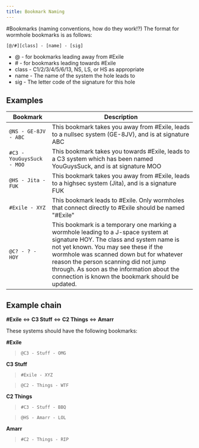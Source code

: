 ```yaml
---
title: Bookmark Naming
---
```


#Bookmarks (naming conventions, how do they work!?)
The format for wormhole bookmarks is as follows:

`[@/#][class] - [name] - [sig]`

* @ - for bookmarks leading away from #Exile
* \# - for bookmarks leading towards #Exile
* class - C1/2/3/4/5/6/13, NS, LS, or HS as appropriate
* name - The name of the system the hole leads to
* sig - The letter code of the signature for this hole

## Examples

| Bookmark | Description |
|---|---|
| `@NS - GE-8JV - ABC` | This bookmark takes you away from #Exile, leads to a nullsec system (GE-8JV), and is at signature ABC |
| `#C3 - YouGuysSuck - MOO` | This bookmark takes you towards #Exile, leads to a C3 system which has been named YouGuysSuck, and is at signature MOO |
| `@HS - Jita - FUK` | This bookmark takes you away from #Exile, leads to a highsec system (Jita), and is a signature FUK |
| `#Exile - XYZ` | This bookmark leads to #Exile. Only wormholes that connect directly to #Exile should be named "#Exile" |
| `@C? - ? - HOY` | This bookmark is a temporary one marking a wormhole leading to a J-space system at signature HOY. The class and system name is not yet known. You may see these if the wormhole was scanned down but for whatever reason the person scanning did not jump through. As soon as the information about the connection is known the bookmark should be updated. |

## Example chain
  **#Exile** <=> **C3 Stuff** <=> **C2 Things** <=> **Amarr**

These systems should have the following bookmarks:

**#Exile**

>`@C3 - Stuff - OMG`

**C3 Stuff**

>`#Exile - XYZ`

>`@C2 - Things - WTF`

**C2 Things**

>`#C3 - Stuff - BBQ`

>`@HS - Amarr - LOL`

**Amarr**

>`#C2 - Things - RIP`
